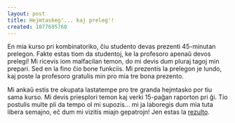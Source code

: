 ```yaml
---
layout: post
title: Hejmtaskeg'... kaj preleg'!
created: 1077695760
---
```

En mia kurso pri kombinatoriko, ĉiu studento devas prezenti 45-minutan prelegon.  Fakte estas tiom da studentoj, ke la profesoro apenaŭ devos prelegi!  Mi ricevis iom malfacilan temon, do mi devis dum pluraj tagoj min prepari.  Sed en la fino ĉio bone funkciis.  Mi prezentis la prelegon je lundo, kaj poste la profesoro gratulis min pro mia tre bona prezento.

Mi ankaŭ estis tre okupata lastatempe pro tre granda hejmtasko por tiu sama kurso.  Mi devis priesplori temon kaj verki 15-paĝan raporton pri ĝi.  Tio postulis multe pli da tempo ol mi supozis... mi ja laboregis dum mia tuta libera semajno, eĉ dum mi vizitis miajn gepatrojn!  Jen estas la [rezulto](/files/bibd.pdf).
